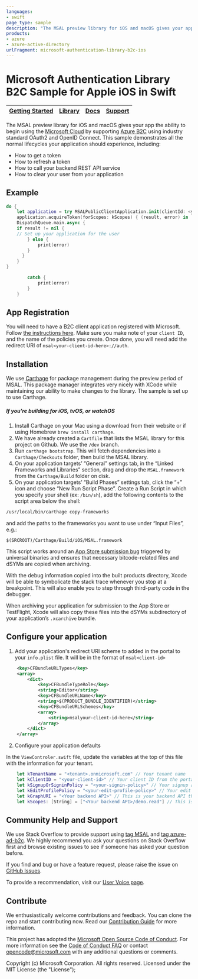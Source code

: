 ```yaml
---
languages:
- swift
page_type: sample
description: "The MSAL preview library for iOS and macOS gives your app the ability to begin using the Microsoft Cloud by supporting Azure B2C."
products:
- azure
- azure-active-directory
urlFragment: microsoft-authentication-library-b2c-ios
---
```


# Microsoft Authentication Library B2C Sample for Apple iOS in Swift

| [Getting Started](https://docs.microsoft.com/azure/active-directory-b2c/active-directory-b2c-get-started)| [Library](https://github.com/AzureAD/microsoft-authentication-library-for-objc) | [Docs](https://aka.ms/aadb2c) | [Support](README.md#community-help-and-support)
| --- | --- | --- | --- |

The MSAL preview library for iOS and macOS gives your app the ability to begin using the [Microsoft Cloud](https://cloud.microsoft.com) by supporting [Azure B2C](https://azure.microsoft.com/en-us/services/active-directory-b2c/) using industry standard OAuth2 and OpenID Connect. This sample demonstrates all the normal lifecycles your application should experience, including:

* How to get a token
* How to refresh a token
* How to call your backend REST API service
* How to clear your user from your application

## Example

```swift
do {
    let application = try MSALPublicClientApplication.init(clientId: <your-client-id-here> authority: kAuthority)
    application.acquireToken(forScopes: kScopes) { (result, error) in
    DispatchQueue.main.async {
    if result != nil {
    // Set up your application for the user
        } else {
            print(error)
        }
      }
    }
}

        catch {
            print(error)
        }
    }
```

## App Registration

You will need to have a B2C client application registered with Microsoft. Follow [the instructions here](https://docs.microsoft.com/azure/active-directory-b2c/active-directory-b2c-get-started). Make sure you make note of your `client ID`, and the name of the policies you create. Once done, you will need add the redirect URI of `msal<your-client-id-here>://auth`.


## Installation

We use [Carthage](https://github.com/Carthage/Carthage) for package management during the preview period of MSAL. This package manager integrates very nicely with XCode while maintaining our ability to make changes to the library. The sample is set up to use Carthage.

##### If you're building for iOS, tvOS, or watchOS

1. Install Carthage on your Mac using a download from their website or if using Homebrew `brew install carthage`.
1. We have already created a `Cartfile` that lists the MSAL library for this project on Github. We use the `/dev` branch.
1. Run `carthage bootstrap`. This will fetch dependencies into a `Carthage/Checkouts` folder, then build the MSAL library.
1. On your application targets’ “General” settings tab, in the “Linked Frameworks and Libraries” section, drag and drop the `MSAL.framework` from the `Carthage/Build` folder on disk.
1. On your application targets’ “Build Phases” settings tab, click the “+” icon and choose “New Run Script Phase”. Create a Run Script in which you specify your shell (ex: `/bin/sh`), add the following contents to the script area below the shell:

  ```sh
  /usr/local/bin/carthage copy-frameworks
  ```

  and add the paths to the frameworks you want to use under “Input Files”, e.g.:

  ```
  $(SRCROOT)/Carthage/Build/iOS/MSAL.framework
  ```
  This script works around an [App Store submission bug](http://www.openradar.me/radar?id=6409498411401216) triggered by universal binaries and ensures that necessary bitcode-related files and dSYMs are copied when archiving.

With the debug information copied into the built products directory, Xcode will be able to symbolicate the stack trace whenever you stop at a breakpoint. This will also enable you to step through third-party code in the debugger.

When archiving your application for submission to the App Store or TestFlight, Xcode will also copy these files into the dSYMs subdirectory of your application’s `.xcarchive` bundle.

## Configure your application

1. Add your application's redirect URI scheme to added in the portal to your `info.plist` file. It will be in the format of `msal<client-id>`
```xml
    <key>CFBundleURLTypes</key>
    <array>
        <dict>
            <key>CFBundleTypeRole</key>
            <string>Editor</string>
            <key>CFBundleURLName</key>
            <string>$(PRODUCT_BUNDLE_IDENTIFIER)</string>
            <key>CFBundleURLSchemes</key>
            <array>
                <string>msalyour-client-id-here</string>
            </array>
        </dict>
    </array>
```

2. Configure your application defaults

In the `ViewControler.swift` file, update the variables at the top of this file with the information for your tenant.

```swift
    let kTenantName = "<tenant>.onmicrosoft.com" // Your tenant name
    let kClientID = "<your-client-id>" // Your client ID from the portal when you created your application
    let kSignupOrSigninPolicy = "<your-signin-policy>" // Your signup and sign-in policy you created in the portal
    let kEditProfilePolicy = "<your-edit-profile-policy>" // Your edit policy you created in the portal
    let kGraphURI = "<Your backend API>" // This is your backend API that you've configured to accept your app's tokens
    let kScopes: [String] = ["<Your backend API>/demo.read"] // This is a scope that you've configured your backend API to look for.
```




## Community Help and Support

We use Stack Overflow to provide support using [tag MSAL](http://stackoverflow.com/questions/tagged/msal) and [tag azure-ad-b2c](http://stackoverflow.com/questions/tagged/azure-ad-b2c). We highly recommend you ask your questions on Stack Overflow first and browse existing issues to see if someone has asked your question before.

If you find and bug or have a feature request, please raise the issue on [GitHub Issues](../../issues).

To provide a recommendation, visit our [User Voice page](https://feedback.azure.com/forums/169401-azure-active-directory).

## Contribute

We enthusiastically welcome contributions and feedback. You can clone the repo and start contributing now. Read our [Contribution Guide](Contributing.md) for more information.

This project has adopted the [Microsoft Open Source Code of Conduct](https://opensource.microsoft.com/codeofconduct/). For more information see the [Code of Conduct FAQ](https://opensource.microsoft.com/codeofconduct/faq/) or contact [opencode@microsoft.com](mailto:opencode@microsoft.com) with any additional questions or comments.


Copyright (c) Microsoft Corporation.  All rights reserved. Licensed under the MIT License (the "License");
